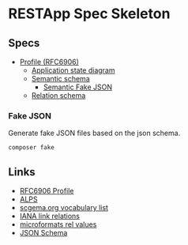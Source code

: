 # RESTApp Spec Skeleton

## Specs

 * [Profile (RFC6906)](./profile.json)
   * [Application state diagram](./application-state-diagram/README.md)
   * [Semantic schema](./schema/semantic/)
     * [Semantic Fake JSON](./fake/semantic)
   * [Relation schema](./schema/rel/)
 
### Fake JSON

Generate fake JSON files based on the json schema.

```
composer fake
```

## Links

 * [RFC6906 Profile](https://tools.ietf.org/html/rfc6906)
 * [ALPS](http://alps.io/spec/)
 * [scgema.org vocabulary list](https://schema.org/docs/schema_org_rdfa.html)
 * [IANA link relations](https://www.iana.org/assignments/link-relations/link-relations.xhtml)
 * [microformats rel values](http://microformats.org/wiki/existing-rel-values)
 * [JSON Schema](https://json-schema.org/)
 